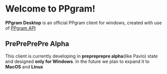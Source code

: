 # Welcome to PPgram!
**PPgram Desktop** is an official PPgram client for windows, created with use of [PPgram API](https://github.com/um11aut/PPgram-api)

## PrePrePrePre Alpha
This client is currently developing in **prepreprepre alpha**(like Pavlo) state and designed **only for Windows**. 
In the future we plan to expand it to **MacOS** and **Linux**